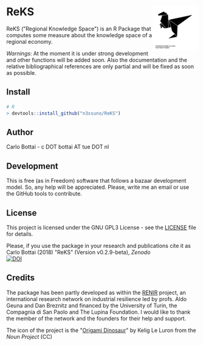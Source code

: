 # ReKS <img src='man/figures/logo.png' align="right" height="120" />
ReKS ("Regional Knowledge Space") is an R Package that computes some measure 
about the knowledge space of a regional economy.

*Warnings*: At the moment it is under strong development and other functions 
will be added soon. Also the documentation and the relative bibliographical
references are only partial and will be fixed as soon as possible.

## Install
```R
# R
> devtools::install_github("n3ssuno/ReKS")
```

## Author
Carlo Bottai - c DOT bottai AT tue DOT nl

## Development
This is free (as in Freedom) software that follows a bazaar development model. 
So, any help will be appreciated. Please, write me an email 
or use the GitHub tools to contribute.

## License
This project is licensed under the GNU GPL3 License - see the
[LICENSE](https://github.com/n3ssuno/RKS/blob/master/LICENSE.md) file for details.

Please, if you use the package in your research and publications cite it as  
Carlo Bottai (2018) "ReKS" (Version v0.2.9-beta), *Zenodo*  
[![DOI](https://zenodo.org/badge/130252224.svg)](https://zenodo.org/badge/latestdoi/130252224)

## Credits
The package has been partly developed as within the 
[RENIR](https://renir.carloalberto.org) project, an international research network 
on industrial resilience led by profs. Aldo Geuna and Dan Breznitz 
and financed by the University of Turin, the Compagnia di San Paolo and The Lupina Foundation. 
I would like to thank the member of the network and the founders for their help and support.

The icon of the project is the 
"[Origami Dinosaur](https://thenounproject.com/term/origami-dinosaur/77258)" 
by Kelig Le Luron from the *Noun Project* (CC)
